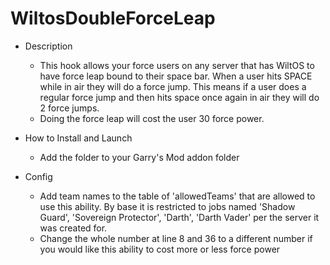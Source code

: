 # WiltosDoubleForceLeap
* Description
  * This hook allows your force users on any server that has WiltOS to have force leap bound to their space bar. When a user hits SPACE while in air they will do a force jump. This means if a user does a regular force jump and then hits space once again in air they will do 2 force jumps. 
  * Doing the force leap will cost the user 30 force power.

* How to Install and Launch
  * Add the folder to your Garry's Mod addon folder

* Config
  * Add team names to the table of 'allowedTeams' that are allowed to use this ability. By base it is restricted to jobs named 'Shadow Guard', 'Sovereign Protector', 'Darth', 'Darth Vader' per the server it was created for.
  * Change the whole number at line 8 and 36 to a different number if you would like this ability to cost more or less force power

